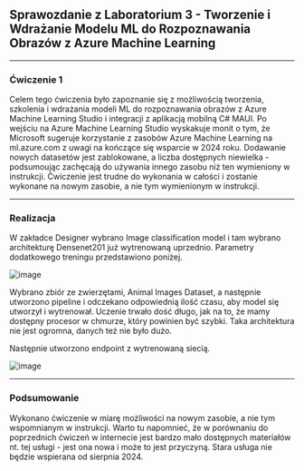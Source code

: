 ## Sprawozdanie z Laboratorium 3 - Tworzenie i Wdrażanie Modelu ML do Rozpoznawania Obrazów z Azure Machine Learning

---

### Ćwiczenie 1

Celem tego ćwiczenia było zapoznanie się z możliwością tworzenia, szkolenia i wdrażania modeli ML do rozpoznawania obrazów z Azure Machine Learning Studio i integracji z aplikacją mobilną C# MAUI. Po wejściu na Azure Machine Learning Studio wyskakuje monit o tym, że Microsoft sugeruje korzystanie z zasobów Azure Machine Learning na ml.azure.com z uwagi na kończące się wsparcie w 2024 roku. Dodawanie nowych datasetów jest zablokowane, a liczba dostępnych niewielka - podsumoując zachęcają do używania innego zasobu niż ten wymieniony w instrukcji. Ćwiczenie jest trudne do wykonania w całości i zostanie wykonane na nowym zasobie, a nie tym wymienionym w instrukcji.

---

### Realizacja

W zakładce Designer wybrano Image classification model i tam wybrano architekturę Densenet201 już wytrenowaną uprzednio. Parametry dodatkowego treningu przedstawiono poniżej.

![image](https://github.com/kajoo8/sprawozdania-lab-azure/assets/87271512/651db2ad-9b0f-4e75-8533-724e99188f46)

Wybrano zbiór ze zwierzętami, Animal Images Dataset, a następnie utworzono pipeline i odczekano odpowiednią ilość czasu, aby model się utworzył i wytrenował. 
Uczenie trwało dość długo, jak na to, że mamy dostępny procesor w chmurze, który powinien być szybki. Taka architektura nie jest ogromna, danych też nie było dużo.

Następnie utworzono endpoint z wytrenowaną siecią.

![image](https://github.com/kajoo8/sprawozdania-lab-azure/assets/87271512/6d2601df-416f-4854-b388-01aff3261a4a)

---

### Podsumowanie

Wykonano ćwiczenie w miarę możliwości na nowym zasobie, a nie tym wspomnianym w instrukcji. Warto tu napomnieć, że w porównaniu do poprzednich ćwiczeń w internecie jest bardzo mało dostępnych materiałów nt. tej usługi - jest ona nowa i może to jest przyczyną. Stara usługa nie będzie wspierana od sierpnia 2024.
